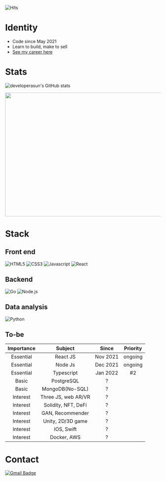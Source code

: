 ![Hits](https://hits.seeyoufarm.com/api/count/incr/badge.svg?url=https%3A%2F%2Fgithub.com%2Fdeveloperasun%2Fhit-counter&count_bg=%2379C83D&title_bg=%23555555&icon=gnuicecat.svg&icon_color=%2379C83D&title=hits&edge_flat=false)

# Identity
- Code since May 2021
- Learn to build, make to sell
- [See my career here](https://bit.ly/my_secret_box)

# Stats
![developerasun's GitHub stats](https://github-readme-stats.vercel.app/api?username=developerasun&theme=highcontrast&show_icons=true)


<a href="https://wakatime.com"><img src="https://wakatime.com/share/@developerasun/cff13d30-a0b0-4e6a-8f25-0c5bbc743349.png" width=600px height=400px/></a>

# Stack
## Front end
![HTML5](https://img.shields.io/badge/HTML-black?style=flat&logo=HTML5&logoColor=white) ![CSS3](https://img.shields.io/badge/CSS-black?style=square&logo=CSS3&logoColor=white) ![Javascript](https://img.shields.io/badge/Javascript-black?style=square&logo=Javascript&logoColor=white) ![React](https://img.shields.io/badge/React-white?style=square&logo=React&logoColor=black)

## Backend
![Go](https://img.shields.io/badge/Go-black?style=square&logo=Go&logoColor=white) ![Node.js](https://img.shields.io/badge/Node.js-white?style=square&logo=Javascript&logoColor=black)

## Data analysis
![Python](https://img.shields.io/badge/Python-black?style=square&logo=Python&logoColor=white)
  
## To-be
|Importance|Subject|Since|Priority|
|:--:|:-------------------:|:------------:|:---:|
|Essential|React JS|Nov 2021|ongoing|
|Essential|Node Js|Dec 2021|ongoing|
|Essential|Typescript|Jan 2022|#2|
|Basic|PostgreSQL|?|
|Basic|MongoDB(No-SQL)|?|
|Interest|Three JS, web AR/VR|?|
|Interest|Solidity, NFT, DeFi|?|
|Interest|GAN, Recommender|?|
|Interest|Unity, 2D/3D game|?|
|Interest|IOS, Swift|?|
|Interest|Docker, AWS|?|


# Contact
 [![Gmail Badge](https://img.shields.io/badge/Gmail-F05032?style=flat-square&logo=Gmail&logoColor=white&link=mailto:nellow1102@gmail.com)](mailto:nellow1102@gmail.com)
 
    
